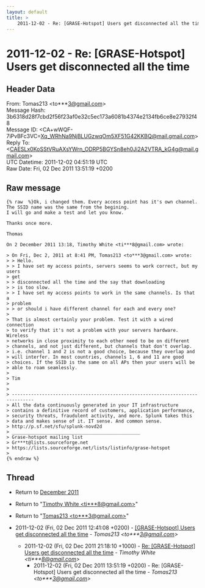 ```yaml
---
layout: default
title: >
    2011-12-02 - Re: [GRASE-Hotspot] Users get disconnected all the time
---
```


# 2011-12-02 - Re: [GRASE-Hotspot] Users get disconnected all the time

## Header Data

From: Tomas213 \<to***3@gmail.com\><br>
Message Hash: 3b6318d28f7cbd2f56f23af0e32c5ec173a6081b4374e2134fb6ce8e27932f48<br>
Message ID: \<CA+wWQF-7iPvBFc3VC=Xq_WRhNa9NjBLUGzwqOm5XF51G42KKBQ@mail.gmail.com\><br>
Reply To: \<CAESLx0KoSStVRuAXsYWrn_ODRP5BGYSn8eh0Ji2A2VTRA_kG4g@mail.gmail.com\><br>
UTC Datetime: 2011-12-02 04:51:19 UTC<br>
Raw Date: Fri, 02 Dec 2011 13:51:19 +0200<br>

## Raw message

```
{% raw  %}Ok, i changed them. Every access point has it's own channel.
The SSID name was the same from the begining.
I will go and make a test and let you know.

Thanks once more.

Thomas

On 2 December 2011 13:18, Timothy White <ti***8@gmail.com> wrote:

> On Fri, Dec 2, 2011 at 8:41 PM, Tomas213 <to***3@gmail.com> wrote:
> > Hello.
> > I have set my access points, servers seems to work correct, but my users
> get
> > disconnected all the time and the say that downloading
> > is too slow.
> > I have set my access points to work in the same channels. Is that a
> problem
> > or should i have different channel for each and every one?
>
> That is almost certainly your problem. Test it with a wired connection
> to verify that it's not a problem with your servers hardware. Wireless
> networks in close proximity to each other need to be on different
> channels, and not just different, but channels that don't overlap.
> i.e. channel 1 and 2 is not a good choice, because they overlap and
> will interfer. In most countries, channels 1, 6 and 11 are good
> choices. If the SSID is the same on all APs then your users will be
> able to roam seamlessly.
>
> Tim
>
>
> ------------------------------------------------------------------------------
> All the data continuously generated in your IT infrastructure
> contains a definitive record of customers, application performance,
> security threats, fraudulent activity, and more. Splunk takes this
> data and makes sense of it. IT sense. And common sense.
> http://p.sf.net/sfu/splunk-novd2d
> _______________________________________________
> Grase-hotspot mailing list
> Gr***t@lists.sourceforge.net
> https://lists.sourceforge.net/lists/listinfo/grase-hotspot
>
{% endraw %}
```

## Thread

+ Return to [December 2011](/archive/2011/12)

+ Return to "[Timothy White <ti***8<span>@</span>gmail.com>](/authors/ti___8_at_gmail_com)"
+ Return to "[Tomas213 <to***3<span>@</span>gmail.com>](/authors/to___3_at_gmail_com)"

+ 2011-12-02 (Fri, 02 Dec 2011 12:41:08 +0200) - [[GRASE-Hotspot] Users get disconnected all the time](/archive/2011/12/cfc77888bd753c6aa6701ab9b035b2e26a8df747c000b008e28c1b8bb4072d07) - _Tomas213 \<to***3@gmail.com\>_
  + 2011-12-02 (Fri, 02 Dec 2011 21:18:10 +1000) - [Re: [GRASE-Hotspot] Users get disconnected all the time](/archive/2011/12/cc612c5ffa4df1a9aefc2070a2304840c274bfeff0c165a5bb5e98f7bfbfa912) - _Timothy White \<ti***8@gmail.com\>_
    + 2011-12-02 (Fri, 02 Dec 2011 13:51:19 +0200) - Re: [GRASE-Hotspot] Users get disconnected all the time - _Tomas213 \<to***3@gmail.com\>_

